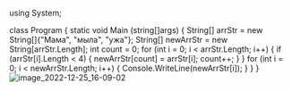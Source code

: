 using System;

class Program 
{
  static void Main (string[]args)
  {
    String[] arrStr = new String[]{"Мама", "мыла", "ужа"};
    String[] newArrStr = new String[arrStr.Length];
    int count = 0;
    for (int i = 0; i < arrStr.Length; i++) 
    {
      if (arrStr[i].Length < 4) 
      {
          newArrStr[count] = arrStr[i];
          count++;
      }
    }
    for (int i = 0; i < newArrStr.Length; i++) 
    {
      Console.WriteLine(newArrStr[i]);
    }
  }
}
![image_2022-12-25_16-09-02](https://user-images.githubusercontent.com/116455284/211215071-accd0fb9-19ab-4e5c-a2b8-ece131163168.png)
